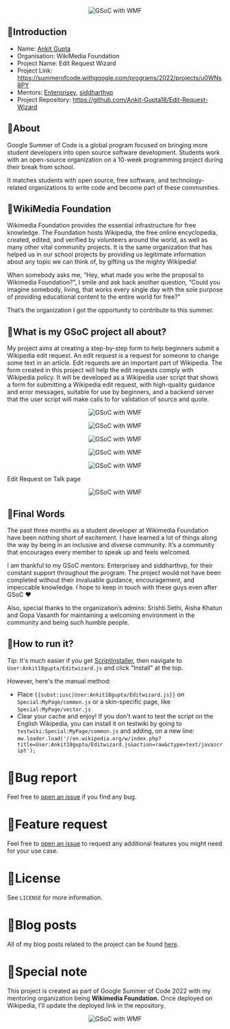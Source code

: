 <p align="center"><img src="/demos/logo.png" alt="GSoC with WMF"></p>

## 📌Introduction
 - Name: [Ankit Gupta](https://github.com/Ankit-Gupta18)
 - Organisation: WikiMedia Foundation
 - Project Name: Edit Request Wizard
 - Project Link: https://summerofcode.withgoogle.com/programs/2022/projects/u0WNs8PY
 - Mentors: [Enterprisey](https://github.com/enterprisey), [siddharthvp](https://github.com/siddharthvp)
 - Project Repository: https://github.com/Ankit-Gupta18/Edit-Request-Wizard

 ## 📌About

 Google Summer of Code is a global program focused on bringing more student developers into open source software development. Students work with an open-source organization on a 10-week programming project during their break from school.

It matches students with open source, free software, and technology-related organizations to write code and become part of these communities.

## 📌WikiMedia Foundation

Wikimedia Foundation provides the essential infrastructure for free knowledge. The Foundation hosts Wikipedia, the free online encyclopedia, created, edited, and verified by volunteers around the world, as well as many other vital community projects. It is the same organization that has helped us in our school projects by providing us legitimate information about any topic we can think of, by gifting us the mighty Wikipedia!

When somebody asks me, “Hey, what made you write the proposal to Wikimedia Foundation?", I smile and ask back another question, “Could you imagine somebody, living, that works every single day with the sole purpose of providing educational content to the entire world for free?"

That’s the organization I got the opportunity to contribute to this summer.

## 📌What is my GSoC project all about?

My project aims at creating a step-by-step form to help beginners submit a Wikipedia edit request. An edit request is a request for someone to change some text in an article. Edit requests are an important part of Wikipedia. The form created in this project will help the edit requests comply with Wikipedia policy. It will be developed as a Wikipedia user script that shows a form for submitting a Wikipedia edit request, with high-quality guidance and error messages, suitable for use by beginners, and a backend server that the user script will make calls to for validation of source and quote.

<p align="center"><img src="/demos/1.png" alt="GSoC with WMF"></p>
<p align="center"><img src="/demos/2.png" alt="GSoC with WMF"></p>
<p align="center"><img src="/demos/3.png" alt="GSoC with WMF"></p>
<p align="center"><img src="/demos/4.png" alt="GSoC with WMF"></p>
<p align="center"><img src="/demos/5.png" alt="GSoC with WMF"></p>

Edit Request on Talk page
<p align="center"><img src="/demos/edit request.png" alt="GSoC with WMF"></p>

## 📌Final Words

The past three months as a student developer at Wikimedia Foundation have been nothing short of excitement. I have learned a lot of things along the way by being in an inclusive and diverse community. It’s a community that encourages every member to speak up and feels welcomed.

I am thankful to my GSoC mentors: Enterprisey and siddharthvp, for their constant support throughout the program. The project would not have been completed without their invaluable guidance, encouragement, and impeccable knowledge. I hope to keep in touch with these guys even after GSoC ❤️

Also, special thanks to the organization’s admins: Srishti Sethi, Aisha Khatun and Gopa Vasanth for maintaining a welcoming environment in the community and being such humble people.

## 📌How to run it?

Tip: It's much easier if you get [ScriptInstaller](https://en.wikipedia.org/wiki/User:Enterprisey/script-installer), then navigate to `User:Ankit18gupta/Editwizard.js` and click "Install" at the top.

However, here's the manual method:

 - Place `{{subst:iusc|User:Ankit18gupta/Editwizard.js}}` on `Special:MyPage/common.js` or a skin-specific page, like `Special:MyPage/vector.js`
 - Clear your cache and enjoy!
If you don't want to test the script on the English Wikipedia, you can install it on testwiki by going to `testwiki:Special:MyPage/common.js` and adding, on a new line:
`mw.loader.load('//en.wikipedia.org/w/index.php?title=User:Ankit18gupta/Editwizard.js&action=raw&ctype=text/javascript');`

# 📌Bug report
Feel free to [open an issue](https://github.com/Ankit-Gupta18/Edit-Request-Wizard/issues) if you find any bug.

# 📌Feature request
Feel free to [open an issue](https://github.com/Ankit-Gupta18/Edit-Request-Wizard/issues) to request any additional features you might need for your use case.

# 📌License
See `LICENSE` for more information.

# 📌Blog posts
All of my blog posts related to the project can be found [here](https://ankit-blog.netlify.app/).

# 📌Special note
This project is created as part of Google Summer of Code 2022 with my mentoring organization being **Wikimedia Foundation.** Once deployed on Wikipedia, I'll update the deployed link in the repository.

<p align="center"><img src="/demos/logo.png" alt="GSoC with WMF"></p>

